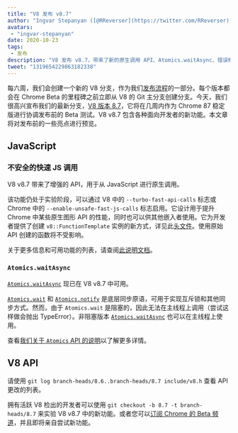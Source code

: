 ```yaml
---
title: "V8 发布 v8.7"
author: "Ingvar Stepanyan ([@RReverser](https://twitter.com/RReverser)), V8 旗手"
avatars:
 - "ingvar-stepanyan"
date: 2020-10-23
tags:
 - 发布
description: "V8 发布 v8.7，带来了新的原生调用 API、Atomics.waitAsync、错误修复以及性能改进。"
tweet: "1319654229863182338"
---
```

每六周，我们会创建一个新的 V8 分支，作为我们[发布流程](https://v8.dev/docs/release-process)的一部分。每个版本都会在 Chrome Beta 的里程碑之前立即从 V8 的 Git 主分支创建分支。今天，我们很高兴宣布我们的最新分支，[V8 版本 8.7](https://chromium.googlesource.com/v8/v8.git/+log/branch-heads/8.7)，它将在几周内作为 Chrome 87 稳定版进行协调发布前的 Beta 测试。V8 v8.7 包含各种面向开发者的新功能。本文章将对发布前的一些亮点进行预览。

<!--truncate-->
## JavaScript

### 不安全的快速 JS 调用

V8 v8.7 带来了增强的 API，用于从 JavaScript 进行原生调用。

该功能仍处于实验阶段，可以通过 V8 中的 `--turbo-fast-api-calls` 标志或 Chrome 中的 `--enable-unsafe-fast-js-calls` 标志启用。它设计用于提升 Chrome 中某些原生图形 API 的性能，同时也可以供其他嵌入者使用。它为开发者提供了创建 `v8::FunctionTemplate` 实例的新方式，详见此[头文件](https://source.chromium.org/chromium/chromium/src/+/master:v8/include/v8-fast-api-calls.h)。使用原始 API 创建的函数将不受影响。

关于更多信息和可用功能的列表，请查阅[此说明文档](https://docs.google.com/document/d/1nK6oW11arlRb7AA76lJqrBIygqjgdc92aXUPYecc9dU/edit?usp=sharing)。

### `Atomics.waitAsync`

[`Atomics.waitAsync`](https://github.com/tc39/proposal-atomics-wait-async/blob/master/PROPOSAL.md) 现已在 V8 v8.7 中可用。

[`Atomics.wait`](https://developer.mozilla.org/en-US/docs/Web/JavaScript/Reference/Global_Objects/Atomics/wait) 和 [`Atomics.notify`](https://developer.mozilla.org/en-US/docs/Web/JavaScript/Reference/Global_Objects/Atomics/notify) 是底层同步原语，可用于实现互斥锁和其他同步方式。然而，由于 `Atomics.wait` 是阻塞的，因此无法在主线程上调用（尝试这样做会抛出 TypeError）。非阻塞版本 [`Atomics.waitAsync`](https://github.com/tc39/proposal-atomics-wait-async/blob/master/PROPOSAL.md) 也可以在主线程上使用。

查看[我们关于 `Atomics` API 的说明](https://v8.dev/features/atomics)以了解更多详情。

## V8 API

请使用 `git log branch-heads/8.6..branch-heads/8.7 include/v8.h` 查看 API 更改的列表。

拥有活跃 V8 检出的开发者可以使用 `git checkout -b 8.7 -t branch-heads/8.7` 来实验 V8 v8.7 中的新功能。或者您可以[订阅 Chrome 的 Beta 频道](https://www.google.com/chrome/browser/beta.html)，并且即将亲自尝试新功能。
